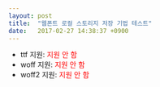 ```yaml
---
layout: post
title:  "웹폰트 로컬 스토리지 저장 기법 테스트"
date:   2017-02-27 14:38:37 +0900
---
```


<div id="font-type-list">
    <ul>
        <li>ttf 지원: <span id="ttf" style="color: red;">지원 안 함</span></li>
        <li>woff 지원: <span id="woff" style="color: red;">지원 안 함</span></li>
        <li>woff2 지원: <span id="woff2" style="color: red;">지원 안 함</span></li>
    </ul>
</div>

<script src="/js/ttf.js"></script>
<script src="/js/woff.js"></script>
<script src="/js/woff2.js"></script>
<script>
if (!("FontFace" in window)) {
    document.getElementById('font-type-list').innerHTML = '<p>js <code>FontFace</code> 객체가 없어서 ttf, woff, woff2 지원 여부를 검사하지 못합니다.</p>';
} else {
    if (supportsWoff) {
        var el = document.getElementById('woff');
        el.innerHTML = '지원함';
        el.style.color = 'green';
    }
    if (supportsWoff2) {
        var el = document.getElementById('woff2');
        el.innerHTML = '지원함';
        el.style.color = 'green';
    }
    if (supportsTtf) {
        var el = document.getElementById('ttf');
        el.innerHTML = '지원함';
        el.style.color = 'green';
    }
}
</script>